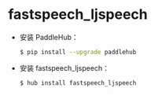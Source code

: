 # fastspeech_ljspeech
* 安装 PaddleHub：

    ```bash
    $ pip install --upgrade paddlehub
    ```

* 安装 fastspeech_ljspeech：

    ```bash
    $ hub install fastspeech_ljspeech
    ```

